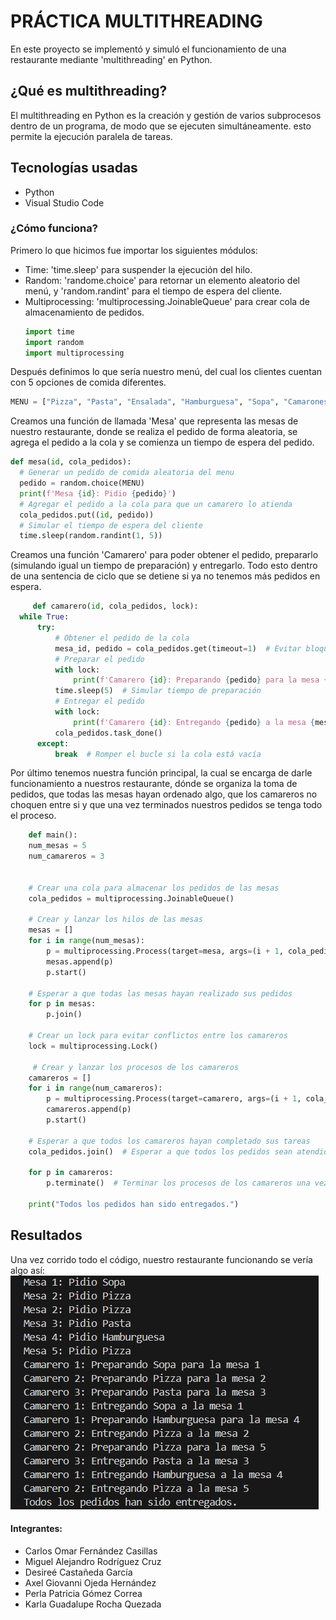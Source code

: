 # PRÁCTICA MULTITHREADING

En este proyecto se implementó y simuló el funcionamiento de una restaurante mediante 'multithreading' en Python.

## ¿Qué es multithreading?
El multithreading en Python es la creación y gestión de varios subprocesos dentro de un programa, de modo que se ejecuten simultáneamente. esto permite la ejecución paralela de tareas.

## Tecnologías usadas
- Python
- Visual Studio Code



### ¿Cómo funciona?
Primero  lo que hicimos fue importar los siguientes módulos:
- Time: 'time.sleep' para suspender la ejecución del hilo. 
- Random: 'randome.choice' para retornar un elemento aleatorio del menú, y 'random.randint' para el tiempo de espera     del cliente.
- Multiprocessing: 'multiprocessing.JoinableQueue' para crear cola de almacenamiento de pedidos.
  ```python
  import time
  import random
  import multiprocessing


Después definimos lo que sería nuestro menú, del cual los clientes cuentan con 5 opciones de comida diferentes.
  ```python
  MENU = ["Pizza", "Pasta", "Ensalada", "Hamburguesa", "Sopa", "Camarones"]
  ```

Creamos una función de llamada 'Mesa' que representa las mesas de nuestro restaurante, donde se realiza el pedido de forma aleatoria, se agrega el pedido a la cola y se comienza un tiempo de espera del pedido.
  ```python
  def mesa(id, cola_pedidos):
    # Generar un pedido de comida aleatoria del menu
    pedido = random.choice(MENU)
    print(f'Mesa {id}: Pidio {pedido}')
    # Agregar el pedido a la cola para que un camarero lo atienda
    cola_pedidos.put((id, pedido))
    # Simular el tiempo de espera del cliente
    time.sleep(random.randint(1, 5))
   ```

Creamos una función 'Camarero' para poder obtener el pedido, prepararlo (simulando igual un tiempo de preparación) y entregarlo. Todo esto dentro de una sentencia de ciclo que se detiene si ya no tenemos más pedidos en espera.
  ```python
       def camarero(id, cola_pedidos, lock):
    while True:
        try:
            # Obtener el pedido de la cola
            mesa_id, pedido = cola_pedidos.get(timeout=1)  # Evitar bloqueo en espera
            # Preparar el pedido
            with lock:
                print(f'Camarero {id}: Preparando {pedido} para la mesa {mesa_id}')
            time.sleep(5)  # Simular tiempo de preparación
            # Entregar el pedido
            with lock:
                print(f'Camarero {id}: Entregando {pedido} a la mesa {mesa_id}')
            cola_pedidos.task_done()
        except:
            break  # Romper el bucle si la cola está vacía
  ```

Por último tenemos nuestra función principal, la cual se encarga de darle funcionamiento a nuestros restaurante, dónde se organiza la toma de pedidos, que todas las mesas hayan ordenado algo, que los camareros no choquen entre si y que una vez terminados nuestros pedidos se tenga todo el proceso.
```python
    def main():
    num_mesas = 5
    num_camareros = 3


    # Crear una cola para almacenar los pedidos de las mesas
    cola_pedidos = multiprocessing.JoinableQueue()

    # Crear y lanzar los hilos de las mesas
    mesas = []
    for i in range(num_mesas):
        p = multiprocessing.Process(target=mesa, args=(i + 1, cola_pedidos))
        mesas.append(p)
        p.start()

    # Esperar a que todas las mesas hayan realizado sus pedidos
    for p in mesas:
        p.join()

    # Crear un lock para evitar conflictos entre los camareros
    lock = multiprocessing.Lock()

     # Crear y lanzar los procesos de los camareros
    camareros = []
    for i in range(num_camareros):
        p = multiprocessing.Process(target=camarero, args=(i + 1, cola_pedidos, lock))
        camareros.append(p)
        p.start()

    # Esperar a que todos los camareros hayan completado sus tareas
    cola_pedidos.join()  # Esperar a que todos los pedidos sean atendidos

    for p in camareros:
        p.terminate()  # Terminar los procesos de los camareros una vez completados los pedidos

    print("Todos los pedidos han sido entregados.")
  ```


## Resultados
Una vez corrido todo el código, nuestro restaurante funcionando se vería algo así:
  ![Captura de resultados obtenidos](https://github.com/perloops/SistemasDistribuidos/blob/055bdb085250350920f72492601c80f6aa6c28f0/Resultados.png)


#### Integrantes:
- Carlos Omar Fernández Casillas
- Miguel Alejandro Rodríguez Cruz
- Desireé Castañeda García
- Axel Giovanni Ojeda Hernández
- Perla Patricia Gómez Correa
- Karla Guadalupe Rocha Quezada

